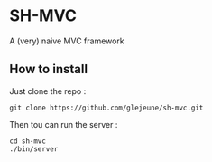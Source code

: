 # SH-MVC
A (very) naive MVC framework

## How to install

Just clone the repo :

    git clone https://github.com/glejeune/sh-mvc.git

Then tou can run the server :

    cd sh-mvc
    ./bin/server

